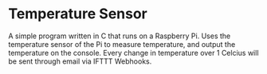 # Temperature Sensor

A simple program written in C that runs on a Raspberry Pi.
Uses the temperature sensor of the Pi to measure temperature, and output the temperature on the console.
Every change in temperature over 1 Celcius will be sent through email via IFTTT Webhooks.
